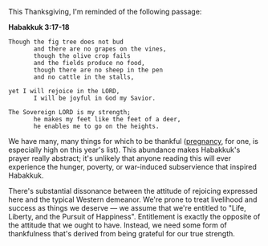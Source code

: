 This Thanksgiving, I'm reminded of the following passage:

<b>Habakkuk 3:17-18</b>

    Though the fig tree does not bud
           and there are no grapes on the vines,
           though the olive crop fails
           and the fields produce no food,
           though there are no sheep in the pen
           and no cattle in the stalls,

    yet I will rejoice in the LORD,
           I will be joyful in God my Savior.

    The Sovereign LORD is my strength;
           he makes my feet like the feet of a deer,
           he enables me to go on the heights.

We have many, many things for which to be thankful (<a href="http://threebrothers.org/brendan/blog/articles/2007/11/10/exciting-news">pregnancy</a>, for one, is especially high on this year's list). This abundance makes Habakkuk's prayer really abstract; it's unlikely that anyone reading this will ever experience the hunger, poverty, or war-induced subservience that inspired Habakkuk.

There's substantial dissonance between the attitude of rejoicing expressed here and the typical Western demeanor. We're prone to treat livelihood and success as things we deserve &mdash; we assume that we're entitled to "Life, Liberty, and the Pursuit of Happiness".  Entitlement is exactly the opposite of the attitude that we ought to have.  Instead, we need some form of thankfulness that's derived from being grateful for our true strength.
